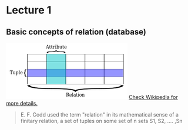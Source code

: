 # Lecture 1
## Basic concepts of relation (database)
<img src="Relational_database_terms.png" alt="Relational_database_terms" />
<a href="https://en.wikipedia.org/wiki/Relation_(database)">Check Wikipedia for more details.</a>  

> E. F. Codd used the term "relation" in its mathematical sense of a finitary relation, a set of tuples on some set of n sets S1, S2, .... ,Sn




